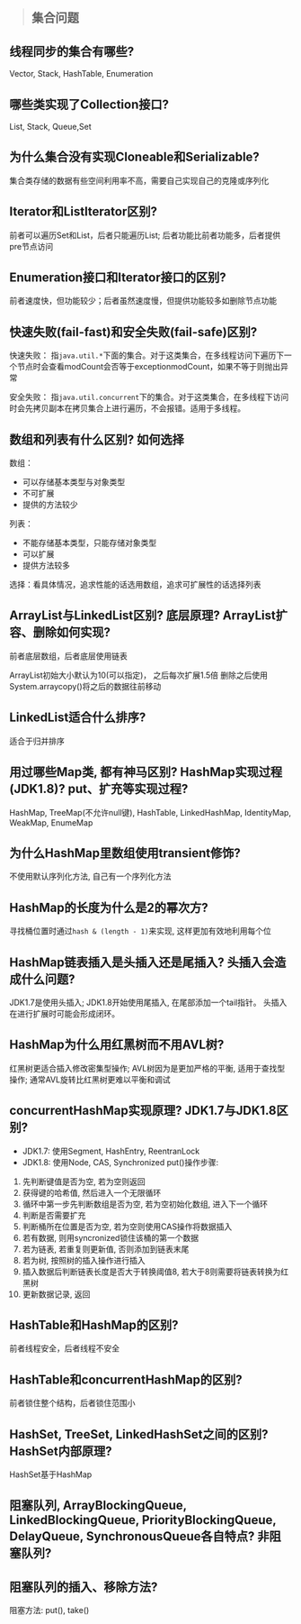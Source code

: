 > ## 集合问题

## 线程同步的集合有哪些?
Vector, Stack, HashTable, Enumeration

## 哪些类实现了Collection接口?
List, Stack, Queue,Set

## 为什么集合没有实现Cloneable和Serializable?
集合类存储的数据有些空间利用率不高，需要自己实现自己的克隆或序列化

## Iterator和ListIterator区别? 
前者可以遍历Set和List，后者只能遍历List;
后者功能比前者功能多，后者提供pre节点访问

## Enumeration接口和Iterator接口的区别?
前者速度快，但功能较少；后者虽然速度慢，但提供功能较多如删除节点功能

## 快速失败(fail-fast)和安全失败(fail-safe)区别? 
快速失败：
指`java.util.*`下面的集合。对于这类集合，在多线程访问下遍历下一个节点时会查看modCount会否等于exceptionmodCount，如果不等于则抛出异常

安全失败：
指`java.util.concurrent`下的集合。对于这类集合，在多线程下访问时会先拷贝副本在拷贝集合上进行遍历，不会报错。适用于多线程。

## 数组和列表有什么区别? 如何选择
数组：
- 可以存储基本类型与对象类型
- 不可扩展
- 提供的方法较少

列表：
- 不能存储基本类型，只能存储对象类型
- 可以扩展
- 提供方法较多

选择：看具体情况，追求性能的话选用数组，追求可扩展性的话选择列表

## ArrayList与LinkedList区别? 底层原理? ArrayList扩容、删除如何实现?
前者底层数组，后者底层使用链表

ArrayList初始大小默认为10(可以指定)， 之后每次扩展1.5倍
删除之后使用System.arraycopy()将之后的数据往前移动

## LinkedList适合什么排序?
适合于归并排序

## 用过哪些Map类, 都有神马区别? HashMap实现过程(JDK1.8)? put、扩充等实现过程? 
HashMap, TreeMap(不允许null键), HashTable, LinkedHashMap, IdentityMap, WeakMap, EnumeMap

## 为什么HashMap里数组使用transient修饰?
不使用默认序列化方法, 自己有一个序列化方法

## HashMap的长度为什么是2的幂次方?
寻找桶位置时通过`hash & (length - 1)`来实现, 这样更加有效地利用每个位

## HashMap链表插入是头插入还是尾插入? 头插入会造成什么问题? 
JDK1.7是使用头插入; JDK1.8开始使用尾插入, 在尾部添加一个tail指针。
头插入在进行扩展时可能会形成闭环。

## HashMap为什么用红黑树而不用AVL树?
红黑树更适合插入修改密集型操作; AVL树因为是更加严格的平衡, 适用于查找型操作; 通常AVL旋转比红黑树更难以平衡和调试

## concurrentHashMap实现原理? JDK1.7与JDK1.8区别?
- JDK1.7: 使用Segment, HashEntry, ReentranLock
- JDK1.8: 使用Node, CAS, Synchronized
put()操作步骤: 
1. 先判断键值是否为空, 若为空则返回
2. 获得键的哈希值, 然后进入一个无限循环
3. 循环中第一步先判断数组是否为空, 若为空初始化数组, 进入下一个循环
4. 判断是否需要扩充
5. 判断桶所在位置是否为空, 若为空则使用CAS操作将数据插入
6. 若有数据, 则用syncronized锁住该桶的第一个数据
7. 若为链表, 若重复则更新值, 否则添加到链表末尾
8. 若为树, 按照树的插入操作进行插入
9. 插入数据后判断链表长度是否大于转换阈值8, 若大于8则需要将链表转换为红黑树
10. 更新数据记录, 返回

## HashTable和HashMap的区别?
前者线程安全，后者线程不安全

## HashTable和concurrentHashMap的区别?
前者锁住整个结构，后者锁住范围小

## HashSet, TreeSet, LinkedHashSet之间的区别? HashSet内部原理?
HashSet基于HashMap 

## 阻塞队列, ArrayBlockingQueue, LinkedBlockingQueue, PriorityBlockingQueue, DelayQueue, SynchronousQueue各自特点? 非阻塞队列? 

## 阻塞队列的插入、移除方法?
阻塞方法: put(), take()
